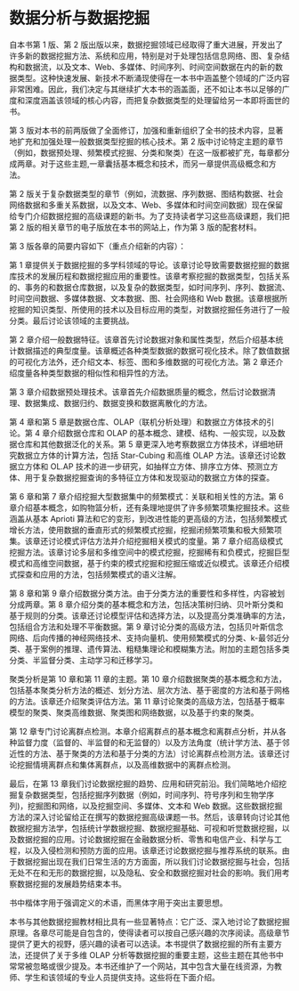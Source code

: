 # 数据分析与数据挖掘

自本书第 1 版、第 2 版出版以来，数据挖掘领域已经取得了重大进展，开发出了许多新的数据挖掘方法、系统和应用，特别是对于处理包括信息网络、图、复杂结构和数据流，以及文本、Web、多媒体、时间序列、时间空间数据在内的新的数据类型。这种快速发展、新技术不断涌现使得在一本书中涵盖整个领域的广泛内容非常困难。因此，我们决定与其继续扩大本书的涵盖面，还不如让本书以足够的广度和深度涵盖该领域的核心内容，而把复杂数据类型的处理留给另一本即将面世的书。

第 3 版对本书的前两版做了全面修订，加强和重新组织了全书的技术内容，显著地扩充和加强处理一般数据类型挖掘的核心技术。第 2 版中讨论特定主题的章节（例如，数据预处理、频繁模式挖掘、分类和聚类）在这一版都被扩充，每章都分成两章。对于这些主题,一章囊括基本概念和技术，而另一章提供高级概念和方法。

第 2 版关于复杂数据类型的章节（例如，流数据、序列数据、图结构数据、社会网络数据和多重关系数据，以及文本、Web、多媒体和时间空间数据）现在保留给专门介绍数据挖掘的高级课题的新书。为了支持读者学习这些高级课题，我们把第 2 版的相关章节的电子版放在本书的网站上，作为第 3 版的配套材料。

第 3 版各章的简要内容如下（重点介绍新的内容）：

第 1 章提供关于数据挖掘的多学科领域的导论。该章讨论导致需要数据挖掘的数据库技术的发展历程和数据挖掘应用的重要性。该章考察挖掘的数据类型，包括关系的、事务的和数据仓库数据，以及复杂的数据类型，如时间序列、序列、数据流、时间空间数据、多媒体数据、文本数据、图、社会网络和 Web 数据。该章根据所挖掘的知识类型、所使用的技术以及目标应用的类型，对数据挖掘任务进行了一般分类。最后讨论该领域的主要挑战。

第 2 章介绍一般数据特征。该章首先讨论数据对象和属性类型，然后介绍基本统计数据描述的典型度量。该章概述各种类型数据的数据可视化技术。除了数值数据的可视化方法外，还介绍文本、标签、图和多维数据的可视化方法。第 2 章还介绍度量各种类型数据的相似性和相异性的方法。

第 3 章介绍数据预处理技术。该章首先介绍数据质量的概念，然后讨论数据清理、数据集成、数据归约、数据变换和数据离散化的方法。

第 4 章和第 5 章是数据仓库、OLAP（联机分析处理）和数据立方体技术的引论。第 4 章介绍数据仓库和 OLAP 的基本概念、建模、结构、一般实现，以及数据仓库和其他数据泛化的关系。第 5 章更深入地考察数据立方体技术，详细地研究数据立方体的计算方法，包括 Star-Cubing 和高维 OLAP 方法。该章还讨论数据立方体和 OL.AP 技术的进一步研究，如抽样立方体、排序立方体、预测立方体、用于复杂数据挖掘查询的多特征立方体和发现驱动的数据立方体的探查。

第 6 章和第 7 章介绍挖掘大型数据集中的频繁模式：关联和相关性的方法。第 6 章介绍基本概念，如购物篮分析，还有条理地提供了许多频繁项集挖掘技术。这些涵盖从基本 Aprioti 算法和它的变形，到改进性能的更高级的方法，包括频繁模式增长方法，使用数据的垂直形式的频繁模式挖掘，挖掘闭频繁项集和极大频繁项集。该章还讨论模式评估方法并介绍挖掘相关模式的度量。第 7 章介绍高级模式挖掘方法。该章讨论多层和多维空间中的模式挖掘，挖掘稀有和负模式，挖掘巨型模式和高维空间数据，基于约束的模式挖掘和挖掘压缩或近似模式。该章还介绍模式探查和应用的方法，包括频繁模式的语义注解。

第 8 章和第 9 章介绍数据分类方法。由于分类方法的重要性和多样性，内容被划分成两章。第 8 章介绍分类的基本概念和方法，包括决策树归纳、贝叶斯分类和基于规则的分类。该章还讨论模型评估和选择方法，以及提高分类准确率的方法，包括组合方法和处理不平衡数据。第 9 章讨论分类的高级方法，包括贝叶斯信念网络、后向传播的神经网络技术、支持向量机、使用频繁模式的分类、k-最邻近分类、基于案例的推理、遗传算法、粗糙集理论和模糊集方法。附加的主题包括多类分类、半监督分类、主动学习和迁移学习。

聚类分析是第 10 章和第 11 章的主题。第 10 章介绍数据聚类的基本概念和方法，包括基本聚类分析方法的概述、划分方法、层次方法、基于密度的方法和基于网格的方法。该章还介绍聚类评估方法。第 11 章讨论聚类的高级方法，包括基于概率模型的聚类、聚类高维数据、聚类图和网络数据，以及基于约束的聚类。

第 12 章专门讨论离群点检测。本章介绍离群点的基本概念和离群点分析，并从各种监督力度（监督的、半监督的和无监督的）以及方法角度（统计学方法、基于邻近性的方法、基于聚类的方法和基于分类的方法）讨论离群点检测方法。该章还讨论挖掘情境离群点和集体离群点，以及高维数据中的离群点检测。

最后，在第 13 章我们讨论数据挖掘的趋势、应用和研究前沿。我们简略地介绍挖掘复杂数据类型，包括挖掘序列数据（例如，时间序列、符号序列和生物学序列)，挖掘图和网络，以及挖掘空间、多媒体、文本和 Web 数据。这些数据挖掘方法的深入讨论留给正在撰写的数据挖掘高级课题一书。然后，该章转向讨论其他数据挖掘方法学，包括统计学数据挖掘、数据挖掘基础、可视和听觉数据挖掘，以及数据挖掘的应用。讨论数据挖掘在金融数据分析、零售和电信产业、科学与工程，以及入侵检测和预防方面的应用。该章还讨论数据挖掘与推荐系统的联系。由于数据挖掘出现在我们日常生活的方方面面，所以我们讨论数据挖掘与社会，包括无处不在和无形的数据挖掘，以及隐私、安全和数据挖掘对社会的影响。我们用考察数据挖掘的发展趋势结束本书。

书中楷体字用于强调定义的术语，而黑体字用于突出主要思想。

本书与其他数据挖掘教材相比具有一些显著特点：它广泛、深入地讨论了数据挖掘原理。各章尽可能是自包含的，使得读者可以按自己感兴趣的次序阅读。高级章节提供了更大的视野，感兴趣的读者可以选读。本书提供了数据挖掘的所有主要方法，还提供了关于多维 OLAP 分析等数据挖掘的重要主题，这些主题在其他书中常常被忽略或很少提及。本书还维护了一个网站，其中包含大量在线资源，为教师、学生和该领域的专业人员提供支持。这些将在下面介绍。
